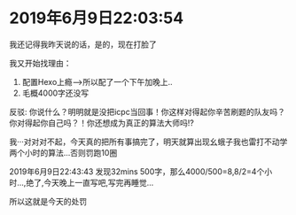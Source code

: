 # 2019年6月9日22:03:54
我还记得我昨天说的话，是的，现在打脸了

我又开始找理由：
1. 配置Hexo上瘾-->所以配了一个下午加晚上..
2. 毛概4000字还没写

反驳:
你说什么？明明就是没把icpc当回事！你这样对得起你辛苦刷题的队友吗？你对得起你自己吗？！你还想成为真正的算法大师吗!?


我···对对对不起，今天真的把所有事搞完了，明天就算出现幺蛾子我也雷打不动学两个小时的算法...否则罚跑10圈

2019年6月9日22:43:43 发现32mins 500字，那么4000/500=8,8/2=4个小时...,绝了,今天晚上一直写吧,写完再睡觉...

所以这就是今天的处罚